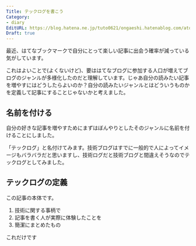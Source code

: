 ```yaml
---
Title: テックログを書こう
Category:
- diary
EditURL: https://blog.hatena.ne.jp/tuto0621/ongaeshi.hatenablog.com/atom/entry/10328537792366166186
Draft: true
---
```


最近、はてなブックマークで自分にとって楽しい記事に出会う確率が減っている気がしています。

これはよいことで(よくないけど)、要ははてなブログに参加する人口が増えてブログのジャンルが多様化したのだと理解しています。じゃあ自分の読みたい記事を増やすにはどうしたらよいのか？自分の読みたいジャンルとはどういうものかを定義して記事にすることじゃないかと考えました。

## 名前を付ける
自分の好きな記事を増やすためにまずはぼんやりとしたそのジャンルに名前を付けることにしました。

「テックログ」と名付けてみます。技術ブログはすでに一般的で人によってイメージもバラバラだと思いますし、技術ログだと技術ブログと間違えそうなのでテックログとしてみました。

## テックログの定義
この記事の本体です。

1. 技術に関する事柄で
1. 記事を書く人が実際に体験したことを
1. 簡潔にまとめたもの

これだけです




